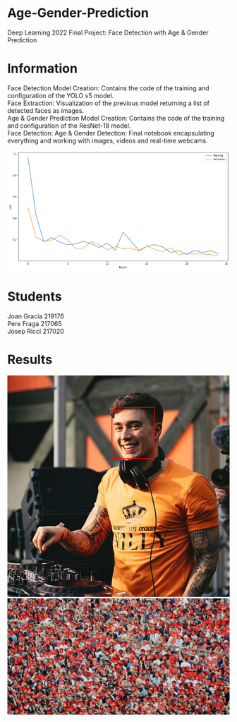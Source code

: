# Age-Gender-Prediction
Deep Learning 2022 Final Project: Face Detection with Age &amp; Gender Prediction

# Information
Face Detection Model Creation: Contains the code of the training and configuration of the YOLO v5 model.
<br>
Face Extraction: Visualization of the previous model returning a list of detected faces as images.
<br>
Age & Gender Prediction Model Creation: Contains the code of the training and configuration of the ResNet-18 model.
<br>
Face Detection: Age & Gender Detection: Final notebook encapsulating everything and working with images, videos and real-time webcams.

![](Figures/EpochsLoss.png)

# Students
Joan Gracia 219176 <br>
Pere Fraga 217065 <br>
Josep Ricci 217020 <br>

# Results
![](DATA/Results/Image1.png)
![](DATA/Results/Image3.png)

